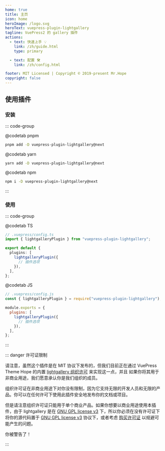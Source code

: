 ```yaml
---
home: true
title: 主页
icon: home
heroImage: /logo.svg
heroText: vuepress-plugin-lightgallery
tagline: VuePress2 的 gallery 插件
actions:
  - text: 快速上手 💡
    link: /zh/guide.html
    type: primary

  - text: 配置 🛠
    link: /zh/config.html

footer: MIT Licensed | Copyright © 2019-present Mr.Hope
copyright: false
---
```


## 使用插件

### 安装

::: code-group

@codetab pnpm

```bash
pnpm add -D vuepress-plugin-lightgallery@next
```

@codetab yarn

```bash
yarn add -D vuepress-plugin-lightgallery@next
```

@codetab npm

```bash
npm i -D vuepress-plugin-lightgallery@next
```

:::

### 使用

::: code-group

@codetab TS

```ts
// .vuepress/config.ts
import { lightgalleryPlugin } from "vuepress-plugin-lightgallery";

export default {
  plugins: [
    lightgalleryPlugin({
      // 插件选项
    }),
  ],
};
```

@codetab JS

```js
// .vuepress/config.js
const { lightgalleryPlugin } = require("vuepress-plugin-lightgallery");

module.exports = {
  plugins: [
    lightgalleryPlugin({
      // 插件选项
    }),
  ],
};
```

:::

::: danger 许可证限制

请注意，虽然这个插件是在 MIT 协议下发布的，但我们目前正在通过 VuePress Theme Hope 的内置 [lightgallery 组织许可](https://www.lightgalleryjs.com/license/) 来实现这一点，并且 如果你将其用于非商业用途，我们愿意承认你是我们组织的成员。

组织许可证在非商业用途下对你没有限制，因为它支持无限的开发人员和无限的产品。你可以在任何许可下使用此插件安全地发布你的文档或项目。

但是请注意组织许可证只能用于单个商业产品。如果你想要以商业用途使用本插件，由于 lightgallery 是在 [GNU GPL license v3](https://www.gnu.org/licenses/gpl-3.0.html) 下，所以你必须在没有许可证下将你的源代码置于 [GNU GPL license v3](https://www.gnu.org/licenses/gpl-3.0.html) 协议下，或者考虑 [购买许可证](https://www.lightgalleryjs.com/license/) 以规避可能产生的问题。

你被警告了！

:::
